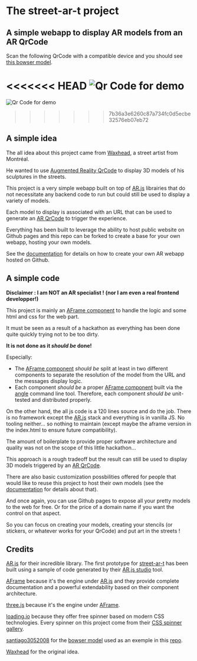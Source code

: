 # The street-ar-t project

## A simple webapp to display AR models from an AR QrCode

Scan the following QrCode with a compatible device and you should see [this bowser model](https://sketchfab.com/3d-models/bowser-fa17f94ae350416f86c35db7c0e129c3).

<<<<<<< HEAD
![Qr Code for demo](https://github.com/nihilux-org/street-ar-t/raw/main/docs/img/qr-street-ar-t-000.png "Qr Code for the demo")
=======
![Qr Code for demo](https://github.com/nihilux-org/street-ar-t/raw/main/docs/img/qr-street-ar-t-demo.png "Qr Code for the demo")
>>>>>>> 7b36a3e6260c87a734fc0d5ecbe32576eb07eb72

## A simple idea

The all idea about this project came from [Waxhead](https://www.instagram.com/waxheadart), a street artist from Montréal.

He wanted to use [Augmented Reality QrCode](https://medium.com/chialab-open-source/how-to-deliver-ar-on-the-web-only-with-a-qr-code-e24b7b61f8cb) to display 3D models of his sculptures in the streets.

This project is a very simple webapp built on top of [AR.js](https://github.com/AR-js-org/AR.js/) librairies that do not necessitate any backend code to run but could still be used to display a variety of models.

Each model to display is associated with an URL that can be used to generate an [AR QrCode](https://medium.com/chialab-open-source/how-to-deliver-ar-on-the-web-only-with-a-qr-code-e24b7b61f8cb) to trigger the experience.

Everything has been built to leverage the ability to host public website on Github pages and this repo can be forked to create a base for your own webapp, hosting your own models.

See the [documentation](./docs) for details on how to create your own AR webapp hosted on Github.

## A simple code

**Disclaimer : I am NOT an AR specialist ! (nor I am even a real frontend developper!)**

This project is mainly an [AFrame component](https://aframe.io/docs/1.2.0/core/component.html) to handle the logic and some html and css for the web part.

It must be seen as a result of a hackathon as everything has been done quite quickly trying not to be too dirty.

**It is not done as it *should be* done!**

Especially:
* The [AFrame component](https://aframe.io/docs/1.2.0/core/component.html) *should be* split at least in two different components to separate the resolution of the model from the URL and the messages display logic. 
* Each component *should be* a proper [AFrame component](https://aframe.io/docs/1.2.0/core/component.html) built via the [angle](https://www.npmjs.com/package/angle/) command line tool. Therefore, each component *should be* unit-tested and distributed properly.

On the other hand, the all js code is a 120 lines source and do the job. There is no framework except the [AR.js](https://github.com/AR-js-org/AR.js/) stack and everything is in vanilla JS. No tooling neither... so nothing to maintain (except maybe the aframe version in the index.html to ensure future compatibility).

The amount of boilerplate to provide proper software architecture and quality was not on the scope of this little hackathon...

This approach is a rough tradeoff but the result can still be used to display 3D models triggered by an [AR QrCode](https://medium.com/chialab-open-source/how-to-deliver-ar-on-the-web-only-with-a-qr-code-e24b7b61f8cb).

There are also basic customization possbilities offered for people that would like to reuse this project to host their own models (see the [documentation](./docs) for details about that).

And once again, you can use Github pages to expose all your pretty models to the web for free. Or for the price of a domain name if you want the control on that aspect.

So you can focus on creating your models, creating your stencils (or stickers, or whatever works for your QrCode) and put art in the streets !

## Credits

[AR.js](https://github.com/AR-js-org/AR.js/) for their incredible library. The first prototype for [street-ar-t](https://github.com/nihilux-org/street-ar-t) has been built using a sample of code generated by their [AR.js studio](https://ar-js-org.github.io/studio/) tool.

[AFrame](https://aframe.io) because it's the engine under [AR.js](https://github.com/AR-js-org/AR.js/) and they provide complete documentation and a powerful extendability based on their component architecture.

[three.js](https://threejs.org) because it's the engine under [AFrame](https://aframe.io).

[loading.io](https://loading.io) because they offer free spinner based on modern CSS technologies. Every spinner on this project come from their [CSS spinner gallery](https://loading.io/css/).

[santiago3052008](https://sketchfab.com/santiago3052008) for the [bowser model](https://sketchfab.com/3d-models/bowser-fa17f94ae350416f86c35db7c0e129c3) used as an exemple in this [repo](./assets).

[Waxhead](https://www.instagram.com/waxheadart) for the original idea.
